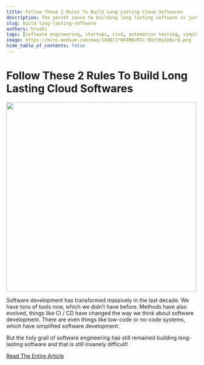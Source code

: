 ```yaml
---
title: Follow These 2 Rules To Build Long Lasting Cloud Softwares
description: The secret sauce to building long lasting software is just two rules — keep the tech stack simple and insist on 100 percent code coverage in unit tests, as the software journeys ahead.
slug: build-long-lasting-software
authors: hrushi
tags: [software engineering, startups, cicd, automation testing, simplicity, software development, cloud]
image: https://miro.medium.com/max/1400/1*HV4MQcR7c-9Dzt0yZe9crQ.png
hide_table_of_contents: false
---
```


# Follow These 2 Rules To Build Long Lasting Cloud Softwares

<img src="https://miro.medium.com/max/1400/1*HV4MQcR7c-9Dzt0yZe9crQ.png" height="500" width="500" /> 

Software development has transformed massively in the last decade. We have tons of tools now, which we didn’t have before. Methods have also evolved, things like CI / CD have changed the way we think about software development. There are even things like low-code or no-code systems, which have simplified software development.

But the holy grail of software engineering has still remained building long-lasting software and that is still insanely difficult!

<a href="https://medium.com/@superflowsapp3/2-rules-to-follow-for-building-long-lasting-cloud-software-41d8f2cc8c91">Read The Entire Article</a>

